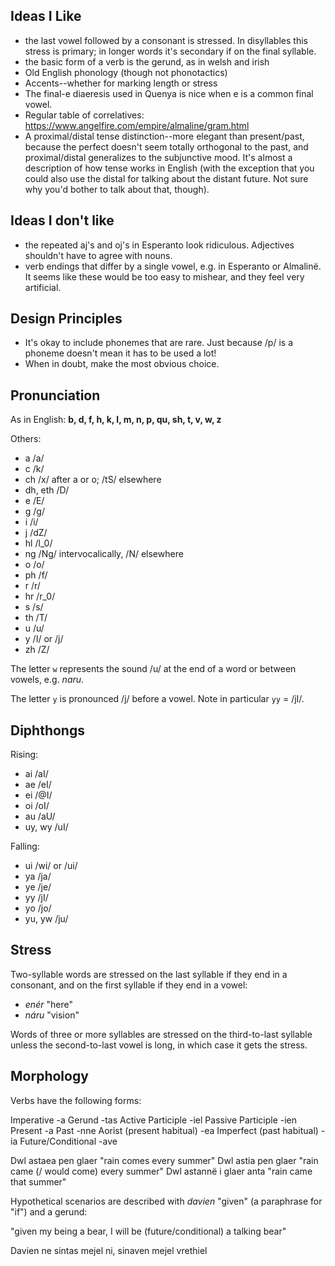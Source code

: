 ## Ideas I Like

- the last vowel followed by a consonant is stressed. In
  disyllables this stress is primary; in longer words it's
  secondary if on the final syllable.
- the basic form of a verb is the gerund, as in welsh and
  irish
- Old English phonology (though not phonotactics)
- Accents--whether for marking length or stress
- The final-e diaeresis used in Quenya is nice when e is a
  common final vowel.
- Regular table of correlatives: https://www.angelfire.com/empire/almaline/gram.html
- A proximal/distal tense distinction--more elegant than
  present/past, because the perfect doesn't seem totally
  orthogonal to the past, and proximal/distal generalizes to the
  subjunctive mood. It's almost a description of how tense
  works in English (with the exception that you could also
  use the distal for talking about the distant future. Not
  sure why you'd bother to talk about that, though).

## Ideas I don't like

- the repeated aj's and oj's in Esperanto look ridiculous.
  Adjectives shouldn't have to agree with nouns.
- verb endings that differ by a single vowel, e.g. in
  Esperanto or Almalinë. It seems like these would be too
  easy to mishear, and they feel very artificial.

## Design Principles

- It's okay to include phonemes that are rare. Just because
  /p/ is a phoneme doesn't mean it has to be used a lot!
- When in doubt, make the most obvious choice.

## Pronunciation

As in English: **b, d, f, h, k, l, m, n, p, qu, sh, t, v, w, z**

Others:

- a /a/
- c /k/
- ch /x/ after a or o; /tS/ elsewhere
- dh, eth /D/
- e /E/
- g /g/
- i /i/
- j /dZ/
- hl /l\_0/
- ng /Ng/ intervocalically, /N/ elsewhere
- o /o/
- ph /f/
- r /r/
- hr /r\_0/
- s /s/
- th /T/
- u /u/
- y /I/ or /j/
- zh /Z/

The letter `w` represents the sound /u/ at the end of a word
or between vowels, e.g. *naru*.

The letter `y` is pronounced /j/ before a vowel. Note in
particular `yy` = /jI/.

## Diphthongs

Rising:

- ai /aI/
- ae /eI/
- ei /@I/
- oi /oI/
- au /aU/
- uy, wy /uI/

Falling:

- ui /wi/ or /ui/
- ya /ja/
- ye /je/
- yy /jI/
- yo /jo/
- yu, yw /ju/

## Stress

Two-syllable words are stressed on the last syllable if they
end in a consonant, and on the first syllable if they end in
a vowel:

- *enér* "here"
- *náru* "vision"

Words of three or more syllables are stressed on the
third-to-last syllable unless the second-to-last vowel
is long, in which case it gets the stress.

## Morphology

Verbs have the following forms:

Imperative -a
Gerund     -tas
Active Participle  -iel
Passive Participle -ien
Present            -a
Past               -nne
Aorist (present habitual) -ea
Imperfect (past habitual) -ia
Future/Conditional        -ave

Dwl astaea pen glaer "rain comes every summer"
Dwl astia pen glaer "rain came (/ would come) every summer"
Dwl astannë i glaer anta "rain came that summer"

Hypothetical scenarios are described with *davien* "given"
(a paraphrase for "if") and a gerund:

"given my being a bear, I will be (future/conditional) a
talking bear"

Davien ne sintas mejel ni, sinaven mejel vrethiel
